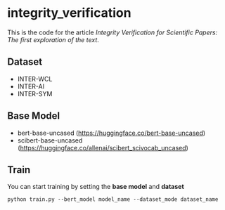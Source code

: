 # integrity_verification

This is the code for the article *Integrity Verification for Scientific Papers: The first exploration of the text*.

## Dataset

* INTER-WCL
* INTER-AI
* INTER-SYM
  
## Base Model

* bert-base-uncased   (https://huggingface.co/bert-base-uncased) 
* scibert-base-uncased   (https://huggingface.co/allenai/scibert_scivocab_uncased)

## Train 

You can start training by setting the **base model** and **dataset** 
```
python train.py --bert_model model_name --dataset_mode dataset_name
```

